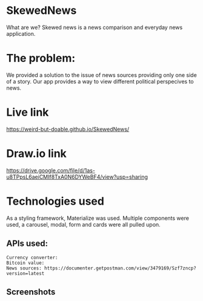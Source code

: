 # SkewedNews
What are we? 
Skewed news is a news comparison and everyday news application. 

# The problem: 
We provided a solution to the issue of news sources providing only one side of a story. Our app provides a way to view different political perspecives to news. 


# Live link
https://weird-but-doable.github.io/SkewedNews/


# Draw.io link
https://drive.google.com/file/d/1as-u8TPpsL6aeiCMIf8TxA0N6DYWeBF4/view?usp=sharing

# Technologies used
  As a styling framework, Materialize was used. Multiple components were used, a carousel, modal, form and cards were all pulled upon. 

  ## APIs used: 
    Currency converter:
    Bitcoin value: 
    News sources: https://documenter.getpostman.com/view/3479169/Szf7zncp?version=latest
    
    

## Screenshots 
